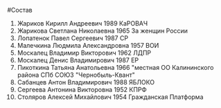 #Состав
1. Жариков Кирилл Андреевич 1989 КаРОВАЧ
2. Жарикова Светлана Николаевна 1965 За женщин России
3. Лопатенок Павел Сергеевич 1987 СР
4. Малечкина Людмила Александровна 1957 ВОИ
5. Москалец Владимир Викторович 1962 ЛДПР
6. Москалец Денис Владимирович 1987 ЕР
7. Пикоткина Татьяна Анатольевна 1966 \"местная ОО Калининского района СПб СОЮЗ \"Чернобыль-Квант\"
8. Сабанцев Антон Владимирович 1988 ЯБЛОКО
9. Сергеева Антонина Викторовна 1952 КПРФ
10. Столяров Алексей Михайлович 1954 Гражданская Платформа

